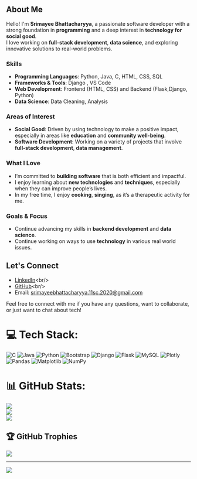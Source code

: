 ## About Me<br/>

Hello! I'm **Srimayee Bhattacharyya**, a passionate software developer with a strong foundation in **programming** and a deep interest in **technology for social good**.<br/>
I love working on **full-stack development**, **data science**, and exploring innovative solutions to real-world problems.<br/>

### Skills<br/>

- **Programming Languages**: Python, Java, C, HTML, CSS, SQL<br/>
- **Frameworks & Tools**:  Django , VS Code <br/>
- **Web Development**: Frontend (HTML, CSS) and Backend (Flask,Django, Python)<br/>
- **Data Science**: Data Cleaning, Analysis<br/>

### Areas of Interest<br/>

- **Social Good**: Driven by using technology to make a positive impact, especially in areas like **education** and **community well-being**.<br/>
- **Software Development**: Working on a variety of projects that involve **full-stack development**, **data management**.<br/>

### What I Love<br/>

- I’m committed to **building software** that is both efficient and impactful.<br/>
- I enjoy learning about **new technologies** and **techniques**, especially when they can improve people’s lives.<br/>
- In my free time, I enjoy **cooking**, **singing**, as it’s a therapeutic activity for me.<br/>

### Goals & Focus<br/>

- Continue advancing my skills in **backend development** and **data science**.<br/>
- Continue working on ways to use **technology** in various real world issues.<br/>

## Let's Connect<br/>

- [LinkedIn]([https://www.linkedin.com/in/srimayee-bhattacharyya](https://www.linkedin.com/in/srimayee-bhattacharyya-319463289/))<br/>
- [GitHub]([https://github.com/SrimayeeBhattacharyya](https://github.com/srimayeebhattacharyya))<br/>
- Email: srimayeebhattacharyya.11sc.2020@gmail.com<br/>

Feel free to connect with me if you have any questions, want to collaborate, or just want to chat about tech!


# 💻 Tech Stack:
![C](https://img.shields.io/badge/c-%2300599C.svg?style=for-the-badge&logo=c&logoColor=white) ![Java](https://img.shields.io/badge/java-%23ED8B00.svg?style=for-the-badge&logo=openjdk&logoColor=white) ![Python](https://img.shields.io/badge/python-3670A0?style=for-the-badge&logo=python&logoColor=ffdd54) ![Bootstrap](https://img.shields.io/badge/bootstrap-%238511FA.svg?style=for-the-badge&logo=bootstrap&logoColor=white) ![Django](https://img.shields.io/badge/django-%23092E20.svg?style=for-the-badge&logo=django&logoColor=white) ![Flask](https://img.shields.io/badge/flask-%23000.svg?style=for-the-badge&logo=flask&logoColor=white) ![MySQL](https://img.shields.io/badge/mysql-4479A1.svg?style=for-the-badge&logo=mysql&logoColor=white) ![Plotly](https://img.shields.io/badge/Plotly-%233F4F75.svg?style=for-the-badge&logo=plotly&logoColor=white) ![Pandas](https://img.shields.io/badge/pandas-%23150458.svg?style=for-the-badge&logo=pandas&logoColor=white) ![Matplotlib](https://img.shields.io/badge/Matplotlib-%23ffffff.svg?style=for-the-badge&logo=Matplotlib&logoColor=black) ![NumPy](https://img.shields.io/badge/numpy-%23013243.svg?style=for-the-badge&logo=numpy&logoColor=white)
# 📊 GitHub Stats:
![](https://github-readme-stats.vercel.app/api?username=srimayeebhattacharyya&theme=merko&hide_border=false&include_all_commits=false&count_private=false)<br/>
![](https://nirzak-streak-stats.vercel.app/?user=srimayeebhattacharyya&theme=merko&hide_border=false)<br/>
![](https://github-readme-stats.vercel.app/api/top-langs/?username=srimayeebhattacharyya&theme=merko&hide_border=false&include_all_commits=false&count_private=false&layout=compact)

## 🏆 GitHub Trophies
![](https://github-profile-trophy.vercel.app/?username=srimayeebhattacharyya&theme=default&no-frame=false&no-bg=true&margin-w=4)

---
[![](https://visitcount.itsvg.in/api?id=srimayeebhattacharyya&icon=0&color=0)](https://visitcount.itsvg.in)

